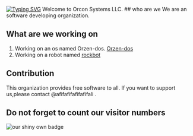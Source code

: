 [![Typing SVG](https://readme-typing-svg.demolab.com?font=Fira+Code&pause=1000&width=435&lines=Hello+there)](https://git.io/typing-svg)
   Welcome to Orcon Systems LLC.
    ## who are we
     We are an software developing organization.
## What are we working on
  1. Working on an os named Orzen-dos. [Orzen-dos](https://github.com/Orcon-Systems-LLC/orzen-dos-v1.0)
  2. Working on a robot named  [rockbot](https://github.com/Orcon-Systems-LLC/rockbot)

## Contribution
  This organization provides free software to all. If you want to support us,please contact @afifafifafifafifali .

 ## Do not forget to count our visitor numbers 
<img alt='our shiny own badge' src="https://badge-counter.vercel.app/api/badgecounter?user=Orcon-Systems-LLC&height=60&text_color=%23FFFFFF" />
